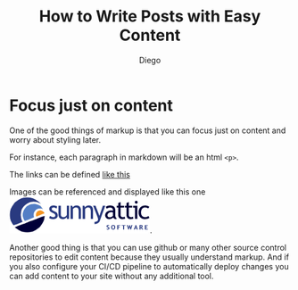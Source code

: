 ﻿---
title: How to Write Posts with Easy Content
summary: This is a sample post that shows how to easily create content with Easy Content without worrying about style or html
author: Diego
languageCode: EN
tags: [sample, easycontent, documentation]
---
# Focus just on content
One of the good things of markup is that you can focus just on content and worry about styling later.

For instance, each paragraph in markdown will be an html `<p>`.

The links can be defined [like this](https://sunnyatticsoftware.com)

Images can be referenced and displayed like this one ![alt logo here](img/logo.png).

Another good thing is that you can use github or many other source control repositories to edit content because they usually understand markup. And if you also configure your CI/CD pipeline to automatically deploy changes you can add content to your site without any additional tool.